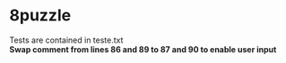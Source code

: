 # 8puzzle  
Tests are contained in teste.txt  
**Swap comment from lines 86 and 89 to 87 and 90 to enable user input** 